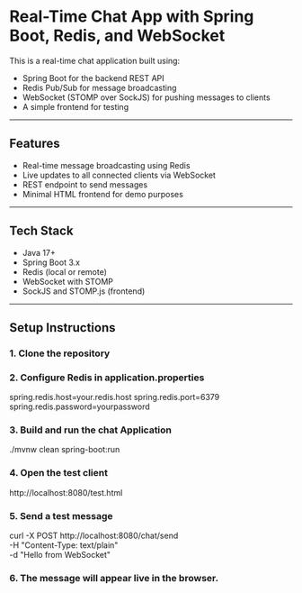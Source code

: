 # Real-Time Chat App with Spring Boot, Redis, and WebSocket

This is a real-time chat application built using:

- Spring Boot for the backend REST API
- Redis Pub/Sub for message broadcasting
- WebSocket (STOMP over SockJS) for pushing messages to clients
- A simple frontend for testing

---

## Features

- Real-time message broadcasting using Redis
- Live updates to all connected clients via WebSocket
- REST endpoint to send messages
- Minimal HTML frontend for demo purposes

---

## Tech Stack

- Java 17+
- Spring Boot 3.x
- Redis (local or remote)
- WebSocket with STOMP
- SockJS and STOMP.js (frontend)

---

## Setup Instructions

### 1. Clone the repository

### 2. Configure Redis in application.properties
spring.redis.host=your.redis.host
spring.redis.port=6379
spring.redis.password=yourpassword

### 3. Build and run the chat Application
./mvnw clean spring-boot:run

### 4. Open the test client
http://localhost:8080/test.html

### 5. Send a test message
curl -X POST http://localhost:8080/chat/send \
-H "Content-Type: text/plain" \
-d "Hello from WebSocket"

### 6. The message will appear live in the browser.
